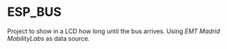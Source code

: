 # ESP_BUS

Project to show in a LCD how long until the bus arrives. 
Using *EMT Madrid MobilityLabs* as data source.
